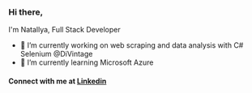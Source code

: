 ### Hi there, 

I'm Natallya, Full Stack Developer

- 🔭 I’m currently working on web scraping and data analysis with C# Selenium @DiVintage
- 🌱 I’m currently learning Microsoft Azure

#### Connect with me at [Linkedin](https://www.linkedin.com/in/natallya-kaval-kova-56a8ab172/)




<!--
**natallya-K/natallya-K** is a ✨ _special_ ✨ repository because its `README.md` (this file) appears on your GitHub profile.

Here are some ideas to get you started:

- 🔭 I’m currently working on ...
- 🌱 I’m currently learning ...
- 👯 I’m looking to collaborate on ...
- 🤔 I’m looking for help with ...
- 💬 Ask me about ...
- 📫 How to reach me: ...

- ⚡ Fun fact: ...

## Connect with me

Removing a profile README
The profile README will be removed from your GitHub profile if any of the following apply:

The README file is removed or made empty.
The repository is made private.
The repository name no longer matches your username due to a change in either or both names.
The method you choose depends upon your needs, but if you're unsure, we recommend making your repository private. For steps on how to make your repository private, see "Setting repository visibility."
-->
